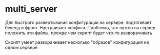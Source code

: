 # multi_server

Для быстрого развертывания конфигурации на сервере. подтягивает бекенд и фронт. Настраивает конфиги.
Проблема, что нужно на сервер положить эти файлы, прежде чем скрипт будет что-то разворачивать


Скрипт умеет разворачивает несколько "образов" конфигурация на одном сервере.